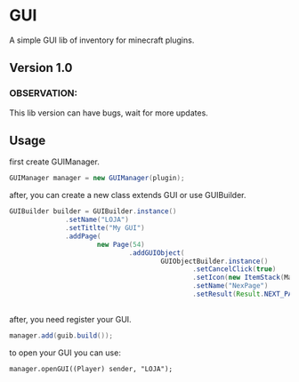 # GUI
A simple GUI lib of inventory for minecraft plugins.

## Version 1.0

### OBSERVATION:
This lib version can have bugs, wait for more updates.

## Usage
  first create GUIManager.

  ```java
  GUIManager manager = new GUIManager(plugin);
  ```
  after, you can create a new class extends GUI or use GUIBuilder.
  
  ```java
 GUIBuilder builder = GUIBuilder.instance()
                .setName("LOJA")
                .setTitlte("My GUI")
                .addPage(
                        new Page(54)
                                .addGUIObject(
                                        GUIObjectBuilder.instance()
                                                .setCancelClick(true)
                                                .setIcon(new ItemStack(Material.STONE))
                                                .setName("NexPage")
                                                .setResult(Result.NEXT_PAGE).build()));
                 
  ```
  
  after, you need register your GUI.
  
  ```java
  manager.add(guib.build());
  ```
  to open your GUI you can use:
  ```
  manager.openGUI((Player) sender, "LOJA");
  ```

